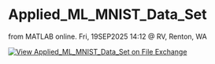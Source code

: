 # Applied_ML_MNIST_Data_Set
from MATLAB online. Fri, 19SEP2025 14:12 @ RV, Renton, WA

[![View Applied_ML_MNIST_Data_Set on File Exchange](https://www.mathworks.com/matlabcentral/images/matlab-file-exchange.svg)](https://www.mathworks.com/matlabcentral/fileexchange/182071-applied_ml_mnist_data_set)
